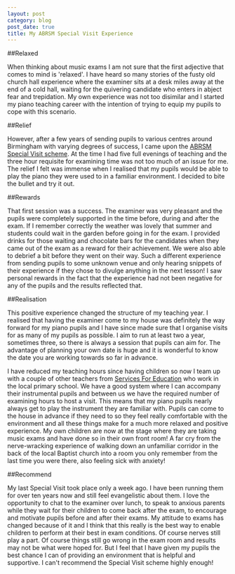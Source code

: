 ```yaml
---
layout: post
category: blog
post_date: true
title: My ABRSM Special Visit Experience
---
```


##Relaxed

When thinking about music exams I am not sure that the first adjective that comes to mind is 'relaxed'. I have heard so many stories of the fusty old church hall experience where the examiner sits at a desk miles away at the end of a cold hall, waiting for the quivering candidate who enters in abject fear and trepidation. 
My own experience was not too disimilar and I started my piano teaching career with the intention of trying to equip my pupils to cope with this scenario.

##Relief

However, after a few years of sending pupils to various centres around Birmingham with varying degrees of success, I came upon the [ABRSM Special Visit scheme](http://gb.abrsm.org/en/exam-booking/exam-venues-and-visits/). At the time I had five full evenings of teaching and the three hour requisite for examining time was not too much of an issue for me. The relief I felt was immense when I realised that my pupils would be able to play the piano they were used to in a familiar environment. I decided to bite the bullet and try it out.

##Rewards

That first session was a success. The examiner was very pleasant and the pupils were completely supported in the time before, during and after the exam. If I remember correctly the weather was lovely that summer and students could wait in the garden before going in for the exam. I provided drinks for those waiting and chocolate bars for the candidates when they came out of the exam as a reward for their achievement. We were also able to debrief a bit before they went on their way. Such a different experience from sending pupils to some unknown venue and only hearing snippets of their experience if they chose to divulge anything in the next lesson! I saw personal rewards in the fact that the experience had not been negative for any of the pupils and the results reflected that.

##Realisation

This positive experience changed the structure of my teaching year. I realised that having the examiner come to my house was definitely the way forward for my piano pupils and I have since made sure that I organise visits for as many of my pupils as possible. I aim to run at least two a year, sometimes three, so there is always a session that pupils can aim for. The advantage of planning your own date is huge and it is wonderful to know the date you are working towards so far in advance. 

I have reduced my teaching hours since having children so now I team up with a couple of other teachers from [Services For Education](www.servicesforeducation.co.uk) who work in the local primary school. We have a good system where I can accompany their instrumental pupils and between us we have the required number of examining hours to host a visit. This means that my piano pupils nearly always get to play the instrument they are familiar with. Pupils can come to the house in advance if they need to so they feel really comfortable with the environment and all these things make for a much more relaxed and positive experience. My own children are now at the stage where they are taking music exams and have done so in their own front room! A far cry from the nerve-wracking experience of walking down an unfamiliar corridor in the back of the local Baptist church into a room you only remember from the last time you were there, also feeling sick with anxiety!

##Recommend

My last Special Visit took place only a week ago. I have been running them for over ten years now and still feel evangelistic about them. I love the opportunity to chat to the examiner over lunch, to speak to anxious parents while they wait for their children to come back after the exam, to encourage and motivate pupils before and after their exams. My attitude to exams has changed because of it and I think that this really is the best way to enable children to perform at their best in exam conditions. Of course nerves still play a part. Of course things still go wrong in the exam room and results may not be what were hoped for. But I feel that I have given my pupils the best chance I can of providing an environment that is helpful and supportive. I can't recommend the Special Visit scheme highly enough!

